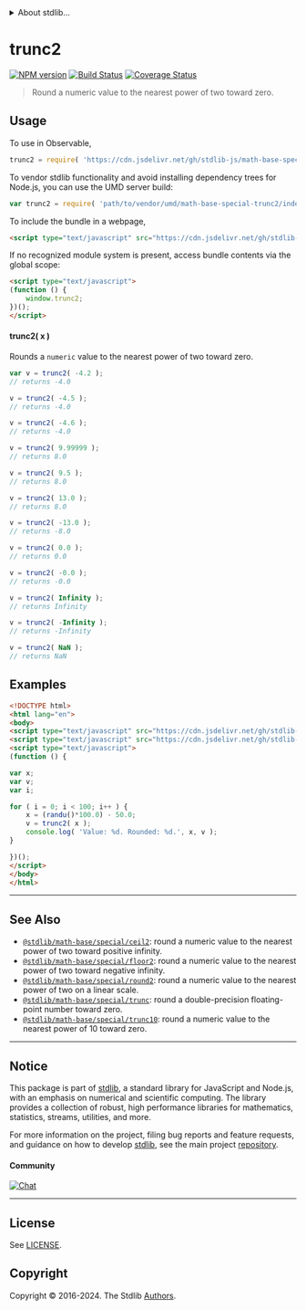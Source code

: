 <!--

@license Apache-2.0

Copyright (c) 2018 The Stdlib Authors.

Licensed under the Apache License, Version 2.0 (the "License");
you may not use this file except in compliance with the License.
You may obtain a copy of the License at

   http://www.apache.org/licenses/LICENSE-2.0

Unless required by applicable law or agreed to in writing, software
distributed under the License is distributed on an "AS IS" BASIS,
WITHOUT WARRANTIES OR CONDITIONS OF ANY KIND, either express or implied.
See the License for the specific language governing permissions and
limitations under the License.

-->


<details>
  <summary>
    About stdlib...
  </summary>
  <p>We believe in a future in which the web is a preferred environment for numerical computation. To help realize this future, we've built stdlib. stdlib is a standard library, with an emphasis on numerical and scientific computation, written in JavaScript (and C) for execution in browsers and in Node.js.</p>
  <p>The library is fully decomposable, being architected in such a way that you can swap out and mix and match APIs and functionality to cater to your exact preferences and use cases.</p>
  <p>When you use stdlib, you can be absolutely certain that you are using the most thorough, rigorous, well-written, studied, documented, tested, measured, and high-quality code out there.</p>
  <p>To join us in bringing numerical computing to the web, get started by checking us out on <a href="https://github.com/stdlib-js/stdlib">GitHub</a>, and please consider <a href="https://opencollective.com/stdlib">financially supporting stdlib</a>. We greatly appreciate your continued support!</p>
</details>

# trunc2

[![NPM version][npm-image]][npm-url] [![Build Status][test-image]][test-url] [![Coverage Status][coverage-image]][coverage-url] <!-- [![dependencies][dependencies-image]][dependencies-url] -->

> Round a numeric value to the nearest power of two toward zero.



<section class="usage">

## Usage

To use in Observable,

```javascript
trunc2 = require( 'https://cdn.jsdelivr.net/gh/stdlib-js/math-base-special-trunc2@umd/browser.js' )
```

To vendor stdlib functionality and avoid installing dependency trees for Node.js, you can use the UMD server build:

```javascript
var trunc2 = require( 'path/to/vendor/umd/math-base-special-trunc2/index.js' )
```

To include the bundle in a webpage,

```html
<script type="text/javascript" src="https://cdn.jsdelivr.net/gh/stdlib-js/math-base-special-trunc2@umd/browser.js"></script>
```

If no recognized module system is present, access bundle contents via the global scope:

```html
<script type="text/javascript">
(function () {
    window.trunc2;
})();
</script>
```

#### trunc2( x )

Rounds a `numeric` value to the nearest power of two toward zero.

```javascript
var v = trunc2( -4.2 );
// returns -4.0

v = trunc2( -4.5 );
// returns -4.0

v = trunc2( -4.6 );
// returns -4.0

v = trunc2( 9.99999 );
// returns 8.0

v = trunc2( 9.5 );
// returns 8.0

v = trunc2( 13.0 );
// returns 8.0

v = trunc2( -13.0 );
// returns -8.0

v = trunc2( 0.0 );
// returns 0.0

v = trunc2( -0.0 );
// returns -0.0

v = trunc2( Infinity );
// returns Infinity

v = trunc2( -Infinity );
// returns -Infinity

v = trunc2( NaN );
// returns NaN
```

</section>

<!-- /.usage -->

<section class="examples">

## Examples

<!-- eslint no-undef: "error" -->

```html
<!DOCTYPE html>
<html lang="en">
<body>
<script type="text/javascript" src="https://cdn.jsdelivr.net/gh/stdlib-js/random-base-randu@umd/browser.js"></script>
<script type="text/javascript" src="https://cdn.jsdelivr.net/gh/stdlib-js/math-base-special-trunc2@umd/browser.js"></script>
<script type="text/javascript">
(function () {

var x;
var v;
var i;

for ( i = 0; i < 100; i++ ) {
    x = (randu()*100.0) - 50.0;
    v = trunc2( x );
    console.log( 'Value: %d. Rounded: %d.', x, v );
}

})();
</script>
</body>
</html>
```

</section>

<!-- /.examples -->

<!-- Section for related `stdlib` packages. Do not manually edit this section, as it is automatically populated. -->

<section class="related">

* * *

## See Also

-   <span class="package-name">[`@stdlib/math-base/special/ceil2`][@stdlib/math/base/special/ceil2]</span><span class="delimiter">: </span><span class="description">round a numeric value to the nearest power of two toward positive infinity.</span>
-   <span class="package-name">[`@stdlib/math-base/special/floor2`][@stdlib/math/base/special/floor2]</span><span class="delimiter">: </span><span class="description">round a numeric value to the nearest power of two toward negative infinity.</span>
-   <span class="package-name">[`@stdlib/math-base/special/round2`][@stdlib/math/base/special/round2]</span><span class="delimiter">: </span><span class="description">round a numeric value to the nearest power of two on a linear scale.</span>
-   <span class="package-name">[`@stdlib/math-base/special/trunc`][@stdlib/math/base/special/trunc]</span><span class="delimiter">: </span><span class="description">round a double-precision floating-point number toward zero.</span>
-   <span class="package-name">[`@stdlib/math-base/special/trunc10`][@stdlib/math/base/special/trunc10]</span><span class="delimiter">: </span><span class="description">round a numeric value to the nearest power of 10 toward zero.</span>

</section>

<!-- /.related -->

<!-- Section for all links. Make sure to keep an empty line after the `section` element and another before the `/section` close. -->


<section class="main-repo" >

* * *

## Notice

This package is part of [stdlib][stdlib], a standard library for JavaScript and Node.js, with an emphasis on numerical and scientific computing. The library provides a collection of robust, high performance libraries for mathematics, statistics, streams, utilities, and more.

For more information on the project, filing bug reports and feature requests, and guidance on how to develop [stdlib][stdlib], see the main project [repository][stdlib].

#### Community

[![Chat][chat-image]][chat-url]

---

## License

See [LICENSE][stdlib-license].


## Copyright

Copyright &copy; 2016-2024. The Stdlib [Authors][stdlib-authors].

</section>

<!-- /.stdlib -->

<!-- Section for all links. Make sure to keep an empty line after the `section` element and another before the `/section` close. -->

<section class="links">

[npm-image]: http://img.shields.io/npm/v/@stdlib/math-base-special-trunc2.svg
[npm-url]: https://npmjs.org/package/@stdlib/math-base-special-trunc2

[test-image]: https://github.com/stdlib-js/math-base-special-trunc2/actions/workflows/test.yml/badge.svg?branch=v0.2.1
[test-url]: https://github.com/stdlib-js/math-base-special-trunc2/actions/workflows/test.yml?query=branch:v0.2.1

[coverage-image]: https://img.shields.io/codecov/c/github/stdlib-js/math-base-special-trunc2/main.svg
[coverage-url]: https://codecov.io/github/stdlib-js/math-base-special-trunc2?branch=main

<!--

[dependencies-image]: https://img.shields.io/david/stdlib-js/math-base-special-trunc2.svg
[dependencies-url]: https://david-dm.org/stdlib-js/math-base-special-trunc2/main

-->

[chat-image]: https://img.shields.io/gitter/room/stdlib-js/stdlib.svg
[chat-url]: https://app.gitter.im/#/room/#stdlib-js_stdlib:gitter.im

[stdlib]: https://github.com/stdlib-js/stdlib

[stdlib-authors]: https://github.com/stdlib-js/stdlib/graphs/contributors

[umd]: https://github.com/umdjs/umd
[es-module]: https://developer.mozilla.org/en-US/docs/Web/JavaScript/Guide/Modules

[deno-url]: https://github.com/stdlib-js/math-base-special-trunc2/tree/deno
[deno-readme]: https://github.com/stdlib-js/math-base-special-trunc2/blob/deno/README.md
[umd-url]: https://github.com/stdlib-js/math-base-special-trunc2/tree/umd
[umd-readme]: https://github.com/stdlib-js/math-base-special-trunc2/blob/umd/README.md
[esm-url]: https://github.com/stdlib-js/math-base-special-trunc2/tree/esm
[esm-readme]: https://github.com/stdlib-js/math-base-special-trunc2/blob/esm/README.md
[branches-url]: https://github.com/stdlib-js/math-base-special-trunc2/blob/main/branches.md

[stdlib-license]: https://raw.githubusercontent.com/stdlib-js/math-base-special-trunc2/main/LICENSE

<!-- <related-links> -->

[@stdlib/math/base/special/ceil2]: https://github.com/stdlib-js/math-base-special-ceil2/tree/umd

[@stdlib/math/base/special/floor2]: https://github.com/stdlib-js/math-base-special-floor2/tree/umd

[@stdlib/math/base/special/round2]: https://github.com/stdlib-js/math-base-special-round2/tree/umd

[@stdlib/math/base/special/trunc]: https://github.com/stdlib-js/math-base-special-trunc/tree/umd

[@stdlib/math/base/special/trunc10]: https://github.com/stdlib-js/math-base-special-trunc10/tree/umd

<!-- </related-links> -->

</section>

<!-- /.links -->
